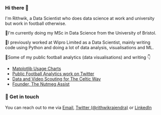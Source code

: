 ### Hi there 👋

I'm Rithwik, a Data Scientist who does data science at work and university but work in football otherwise.

🔸I'm currently doing my MSc in Data Science from the University of Bristol.

🔸I previously worked at Wipro Limited as a Data Scientist, mainly writing code using Python and doing a lot of data analysis, visualisations and ML.

🔸Some of my public football analytics (data visualisations) and writing 👇

   - [Matplotlib Usage Charts](https://matplotlib.org/matplotblog/posts/visualising-usage-using-batteries/)
   - [Public Football Analytics work on Twitter](https://twitter.com/i/events/1438470740441976843?s=20)
   - [Data and Video Scouting for The Celtic Way](https://www.celticway.co.uk/author/profile/297344.Rithwik_Rajendran/)
   - [Founder, The Nutmeg Assist](https://nutmegassist.com/)

### 📮 Get in touch

You can reach out to me via [Email](mailto:rithwikrajendran@gmail.com), [Twitter (@rithwikrajendra)](https://twitter.com/rithwikrajendra) or [LinkedIn](https://www.linkedin.com/in/rithwikrajendran/)

<!--
**rithwikrajendran/rithwikrajendran** is a ✨ _special_ ✨ repository because its `README.md` (this file) appears on your GitHub profile.

Here are some ideas to get you started:

- 🔭 I’m currently working on ...
- 🌱 I’m currently learning ...
- 👯 I’m looking to collaborate on ...
- 🤔 I’m looking for help with ...
- 💬 Ask me about ...
- 📫 How to reach me: ...
- 😄 Pronouns: ...
- ⚡ Fun fact: ...
-->
